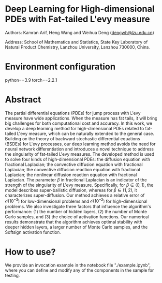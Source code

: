 # Deep Learning for High-dimensional PDEs with Fat-tailed L\'evy measure

Authors: Kamran Arif, Heng Wang and Weihua Deng (dengwh@lzu.edu.cn)

Address: School of Mathematics and Statistics, State Key Laboratory of Natural Product Chemistry, Lanzhou University, Lanzhou 730000, China.

# Environment configuration

python==3.9 torch==2.2.1

# Abstract

The partial differential equations (PDEs) for jump process with L\'evy measure have wide applications.
When the measure has fat tails, it will bring big challenges for both computational cost and accuracy.
In this work, we develop a deep learning method for high-dimensional PDEs related to fat-tailed L\'evy measure, which can be naturally extended to the general case.
Building on the theory of backward stochastic differential equations (BSDEs) for L\'evy processes, our deep learning method avoids the need for neural network differentiation and introduces a novel technique to address the singularity of fat-tailed L\'evy measures.
The developed method is used to solve four kinds of high-dimensional PDEs: the diffusion equation with fractional Laplacian; the convective diffusion equation with fractional Laplacian; the convective diffusion reaction equation with fractional Laplacian; the nonlinear diffusion reaction equation with fractional Laplacian.
The parameter $\beta$ in fractional Laplacian is an indicator of the strength of the singularity of L\'evy measure.
Specifically, for $\beta\in (0,1)$, the model describes super-ballistic diffusion, whereas for $\beta\in (1,2)$, it characterizes super-diffusion.
Our method achieves a relative error of $\mathcal{O}(10^{-3})$ for low-dimensional problems and $\mathcal{O}(10^{-2})$ for high-dimensional problems.
We also investigate three factors that influence the algorithm's performance: (1) the number of hidden layers, (2) the number of Monte Carlo samples, and (3) the choice of activation functions.
Our numerical results demonstrate that the algorithm achieves optimal stability with deeper hidden layers, a larger number of Monte Carlo samples, and the Softsign activation function.

# How to use?
We provide an invocation example in the notebook file "./example.ipynb", where you can define and modify any of the components in the sample for testing.